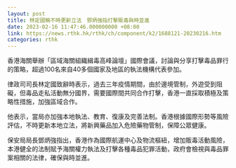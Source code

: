 ```yaml
---
layout: post
title: 林定國稱不時更新立法　鄧炳強指打擊販毒與時並進
date: 2023-02-16 11:47:46.000000000 +08:00
link: https://news.rthk.hk/rthk/ch/component/k2/1688121-20230216.htm
categories: rthk
---
```


香港海關舉辦「區域海關組織緝毒高峰論壇」國際會議，討論與分享打擊毒品罪行的策略，超過100名來自40多個國家及地區的執法機構代表參加。 

律政司司長林定國致辭時表示，過去三年疫情期間，由於邊境管制，外遊受到阻礙，但毒品走私活動無分國界，需要國際間共同合作打擊，香港一直採取積極及策略性措施，加強區域合作。 

他表示，當局亦加強本地執法、教育、復康及完善法制。香港根據國際形勢等風險評估，不時更新本地立法，將新興藥品加入危險藥物管制，保障公眾健康。 

保安局局長鄧炳強指出，香港作為國際航運中心及物流樞紐，增加販毒活動風險，本港健全的法制賦予海關權力執法及打擊各種毒品犯罪活動，政府會檢視與毒品罪案相關的法律，確保與時並進。
